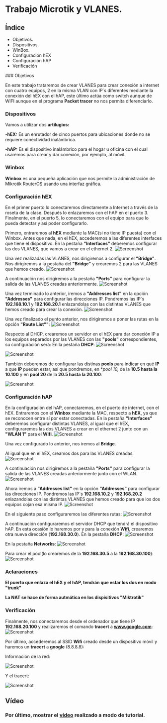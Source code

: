 # Trabajo Microtik y VLANES.

## Índice

<ul>
  
<li type="disc">Objetivos.</li>
  
<li type="disc">Dispositivos.</li>

<li type="disc">WinBox.</li>

<li type="disc">Configuración hEX</li>

<li type="disc">Configuración hAP</li>

<li type="disc">Verificación</li>

</ul>
### Objetivos

En este trabajo trataremos de crear VLANES para crear conexión a internet con cuatro equipos, 2 en la misma VLAN con IP´s diferentes mediante la conexión del hEX con el hAP, este último actúa como switch aunque de WIFI aunque en el programa **Packet tracer** no nos permita diferenciarlo.

### Dispositivos

Vamos a utilizar dos **artilugios:**

**-hEX:** Es un enrutador de cinco puertos para ubicaciones donde no se requiere conectividad inalámbrica.

**-hAP:** Es el dispositivo inalámbrico para el hogar u oficina con el cual usaremos para crear y dar conexión, por ejemplo, al móvil.

### Winbox

**Winbox** es una pequeña aplicación que nos permite la administración de Mikrotik RouterOS usando una interfaz gráfica.

### Configuración hEX
En el primer puerto  lo conectaremos directamente a Internet a través de la roseta de la clase. Después lo enlazaremos con el hAP en el puerto 3. Finalmente, en el puerto 5, lo conectaremos con el equipo para que lo pueda detectar y así poder configurarlo.

Primero, entraremos al **hEX** mediante la MAC(si no tiene IP puesta) con el Winbox.
Antes que nada, en el hEX, accederemos a las diferentes interfaces que tiene el dispositivo. 
En la pestaña **"Interfaces"** deberemos configurar las dos VLANES, que vamos a crear en el ethernet 2. ![Screenshot](https://i.ibb.co/865w5kV/11-interfaces-hex.png)

Una vez realizadas las VLANES, nos dirigiremos a configurar el **"Bridge"**. Nos dirigiremos a la pestaña del **"Bridge"** y crearemos 2 para las VLANES que hemos creado. ![Screenshot](https://i.ibb.co/BKS0YwG/13-bridge-hex.png)

A continuación nos dirigiremos a la pestaña **"Ports"** para configurar la salida de las VLANES creadas anteriormente. ![Screenshot](https://i.ibb.co/yFtV4vw/14-bridge-2-hex.png)

Una vez terminado lo anterior, iremos a **"Addresses list"** en la opción **"Addresses"** para configurar las direcciones IP.
Pondremos las IP´s **192.168.10.1** y **192.168.20.1** enlazandolas con las distintas VLANES que hemos creado para crear la conexión. ![Screenshot](https://i.ibb.co/dWMPzFf/12-address-hex.png)

Una vez finalizado el punto anterior, nos dirigiremos a poner las rutas en la opción **"Route List""**:
![Screenshot](https://i.ibb.co/z4cwcMD/19-ip-routing-hex.png)

Respecto al DHCP, crearemos un servidor en el hEX para dar conexión IP a los equipos separados por las VLANES con las **"pools"** correspondientes, su configuración será: 
En la pestaña **DHCP**:
![Screenshot](https://i.ibb.co/gj0NSSj/17-dhcp-server-hex.png)

![Screenshot](https://i.ibb.co/tYBnR0h/18-dhcp-config-hex.png)

También deberemos de configurar las distinas **pools** para indicar en qué **IP** a que **IP** pueden estar, así que pondremos, en **pool 10,* de la **10.5 hasta la 10.100** y en **pool 20** de la **20.5 hasta la 20.100**:

![Screenshot](https://i.ibb.co/ww7SPhb/16-DHCP-pool-hex.png)


### Configuración hAP
En la configuración del hAP, conectaremos, en el puerto de internet, con el hEX.
Entraremos con el **Winbox** mediante la MAC, respecto a **hEX**, ya que se reconocen entre sí por estar conectadas.
En la pestaña **"Interfaces"** deberemos configurar distintas VLANES, al igual que el hEX, configuraremos las dos VLANES a crear en el ethernet 2 junto con un **"WLAN 1"** para el **Wifi**.
![Screenshot](https://i.ibb.co/k604J7B/02-interface-hap.png)

Una vez configurado lo anterior, nos iremos al **Bridge**.

Al igual que en el hEX, creamos dos para las VLANES creadas.
![Screenshot](https://i.ibb.co/wStfgLG/03-bridge-hap.png)

A continuación nos dirigiremos a la pestaña **"Ports"** para configurar la salida de las VLANES creadas anteriormente junto con el WLAN.
![Screenshot](https://i.ibb.co/JtXZ0kW/04-bridge-2-hap.png)

Ahora iremos a **"Addresses list"** en la opción **"Addresses"** para configurar las direcciones IP.
Pondremos las IP´s **192.168.10.2** y **192.168.20.2** enlazandolas con las distintas VLANES que hemos creado para que los dos equipos cojan esa misma IP.
![Screenshot](https://i.ibb.co/CtXTzNR/01-address-hap.png)

En el siguiente paso configuraremos las diferentes rutas:
![Screenshot](https://i.ibb.co/C8DNc5R/09-ip-routing-hap.png)

A continuación configuraremos el servidor DHCP que tendrá el dispositivo hAP.
En esta ocasión lo haremos por y para la conexión **Wifi**, crearemos otra nueva dirección (**192.168.30.0**).
En la pestaña **DHCP**:
![Screenshot](https://i.ibb.co/3psKX4D/07-dhcp-server.png)

En la pestaña **Networks**:
![Screenshot](https://i.ibb.co/FmjLLQ2/08-dhcp-config-hap.png)

Para crear el pool(lo crearemos de la **192.168.30.5** a la **192.168.30.100**):
![Screenshot](https://i.ibb.co/GJyqgDD/06-dhcp-pool-hap.png)

### Aclaraciones
**El puerto que enlaza el hEX y el hAP, tendrán que estar los dos en modo "trunk"**

**La NAT se hace de forma autmática en los dispisitivos "Miktrotik"**

### Verificación
Finalmente, nos conectaremos desde el ordenador que tiene IP **192.168.20.100** y realizaremos el comando **tracert** a **www.google.com**:
![Screenshot](https://i.ibb.co/dttvMCT/pingaso-y-tracert.png)

Por último, accederemos al SSID **Wifi** creado desde un dispositivo móvil y haremos un **tracert** a **google** (8.8.8.8):

Información de la red:

![Screenshot](https://i.ibb.co/ZmrSXNf/IMG-20190604-WA0021-resized.jpg)

Y el tracert:

![Screenshot](https://i.ibb.co/S5Nx199/IMG-20190604-WA0020-resized.jpg)

## Vídeo
### Por último, mostrar el [vídeo](https://www.youtube.com/watch?v=CtbPDUnQNMk&feature=youtu.be) realizado a modo de tutorial.
